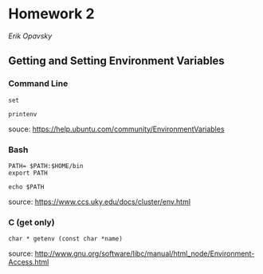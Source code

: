 Homework 2
=====
_Erik Opavsky_

Getting and Setting Environment Variables
------------------------------------

### Command Line

	set

	printenv

souce: https://help.ubuntu.com/community/EnvironmentVariables


### Bash
	
	PATH= $PATH:$HOME/bin 
	export PATH 

	echo $PATH

source: https://www.ccs.uky.edu/docs/cluster/env.html


### C (get only)

	char * getenv (const char *name)

source: http://www.gnu.org/software/libc/manual/html_node/Environment-Access.html
